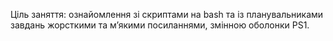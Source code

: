 Ціль заняття: ознайомлення зі скриптами на bash та із планувальниками завдань жорсткими та м’якими посиланнями, змінною оболонки PS1.
